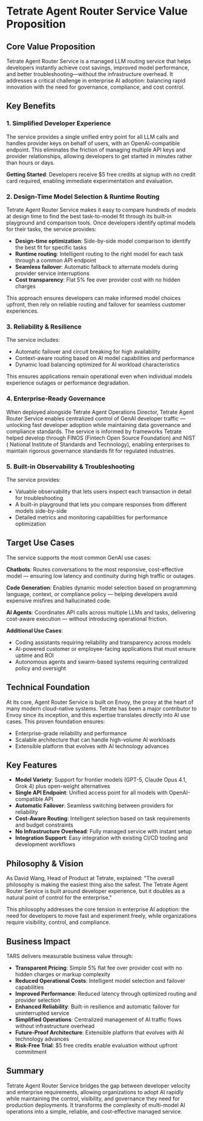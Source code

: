 # Tetrate Agent Router Service Value Proposition

## Core Value Proposition

Tetrate Agent Router Service is a managed LLM routing service that helps developers instantly achieve cost savings,
improved model performance, and better troubleshooting—without the infrastructure overhead. It addresses a critical
challenge in enterprise AI adoption: balancing rapid innovation with the need for governance, compliance, and cost
control.

## Key Benefits

### 1. Simplified Developer Experience

The service provides a single unified entry point for all LLM calls and handles provider keys on behalf of users, with
an OpenAI-compatible endpoint. This eliminates the friction of managing multiple API keys and provider relationships,
allowing developers to get started in minutes rather than hours or days.

**Getting Started**: Developers receive $5 free credits at signup with no credit card required, enabling immediate experimentation and evaluation.

### 2. Design-Time Model Selection & Runtime Routing

Tetrate Agent Router Service makes it easy to compare hundreds of models at design time to find the best task-to-model fit through its built-in playground and comparison tools. Once developers identify optimal models for their tasks, the service provides:

- **Design-time optimization**: Side-by-side model comparison to identify the best fit for specific tasks
- **Runtime routing**: Intelligent routing to the right model for each task through a common API endpoint
- **Seamless failover**: Automatic fallback to alternate models during provider service interruptions
- **Cost transparency**: Flat 5% fee over provider cost with no hidden charges

This approach ensures developers can make informed model choices upfront, then rely on reliable routing and failover for seamless customer experiences.

### 3. Reliability & Resilience

The service includes:

- Automatic failover and circuit breaking for high availability
- Context-aware routing based on AI model capabilities and performance
- Dynamic load balancing optimized for AI workload characteristics

This ensures applications remain operational even when individual models experience outages or performance degradation.

### 4. Enterprise-Ready Governance

When deployed alongside Tetrate Agent Operations Director, Tetrate Agent Router Service enables centralized control of
GenAI developer traffic — unlocking fast developer adoption while maintaining data governance and compliance standards.
The service is informed by frameworks Tetrate helped develop through FINOS (Fintech Open Source Foundation) and NIST (
National Institute of Standards and Technology), enabling enterprises to maintain rigorous governance standards fit for
regulated industries.

### 5. Built-in Observability & Troubleshooting

The service provides:

- Valuable observability that lets users inspect each transaction in detail for troubleshooting
- A built-in playground that lets you compare responses from different models side-by-side
- Detailed metrics and monitoring capabilities for performance optimization

## Target Use Cases

The service supports the most common GenAI use cases:

**Chatbots**: Routes conversations to the most responsive, cost-effective model — ensuring low latency and continuity
during high traffic or outages.

**Code Generation**: Enables dynamic model selection based on programming language, context, or compliance policy —
helping developers avoid expensive misfires and hallucinated code.

**AI Agents**: Coordinates API calls across multiple LLMs and tasks, delivering cost-aware execution — without
introducing operational friction.

**Additional Use Cases**:

- Coding assistants requiring reliability and transparency across models
- AI-powered customer or employee-facing applications that must ensure uptime and ROI
- Autonomous agents and swarm-based systems requiring centralized policy and oversight

## Technical Foundation

At its core, Agent Router Service is built on Envoy, the proxy at the heart of many modern cloud-native systems. Tetrate
has been a major contributor to Envoy since its inception, and this expertise translates directly into AI use cases.
This proven foundation ensures:

- Enterprise-grade reliability and performance
- Scalable architecture that can handle high-volume AI workloads
- Extensible platform that evolves with AI technology advances

## Key Features

- **Model Variety**: Support for frontier models (GPT-5, Claude Opus 4.1, Grok 4) plus open-weight alternatives
- **Single API Endpoint**: Unified access point for all models with OpenAI-compatible API
- **Automatic Failover**: Seamless switching between providers for reliability
- **Cost-Aware Routing**: Intelligent selection based on task requirements and budget constraints
- **No Infrastructure Overhead**: Fully managed service with instant setup
- **Integration Support**: Easy integration with existing CI/CD tooling and development workflows

## Philosophy & Vision

As David Wang, Head of Product at Tetrate, explained: "The overall philosophy is making the easiest thing also the
safest. The Tetrate Agent Router Service is built around developer experience, but it doubles as a natural point of
control for the enterprise."

This philosophy addresses the core tension in enterprise AI adoption: the need for developers to move fast and
experiment freely, while organizations require visibility, control, and compliance.

## Business Impact

TARS delivers measurable business value through:

- **Transparent Pricing**: Simple 5% flat fee over provider cost with no hidden charges or markup complexity
- **Reduced Operational Costs**: Intelligent model selection and failover capabilities
- **Improved Performance**: Reduced latency through optimized routing and provider selection
- **Enhanced Reliability**: Built-in resilience and automatic failover for uninterrupted service
- **Simplified Operations**: Centralized management of AI traffic flows without infrastructure overhead
- **Future-Proof Architecture**: Extensible platform that evolves with AI technology advances
- **Risk-Free Trial**: $5 free credits enable evaluation without upfront commitment

## Summary

Tetrate Agent Router Service bridges the gap between developer velocity and enterprise requirements, allowing
organizations to adopt AI rapidly while maintaining the control, visibility, and governance they need for production
deployments. It transforms the complexity of multi-model AI operations into a simple, reliable, and cost-effective
managed service.